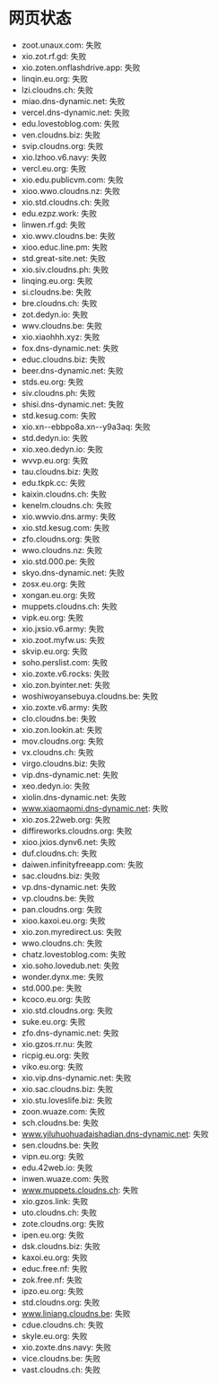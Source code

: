 # 网页状态
- zoot.unaux.com: 失败
- xio.zot.rf.gd: 失败
- xio.zoten.onflashdrive.app: 失败
- linqin.eu.org: 失败
- lzi.cloudns.ch: 失败
- miao.dns-dynamic.net: 失败
- vercel.dns-dynamic.net: 失败
- edu.lovestoblog.com: 失败
- ven.cloudns.biz: 失败
- svip.cloudns.org: 失败
- xio.lzhoo.v6.navy: 失败
- vercl.eu.org: 失败
- xio.edu.publicvm.com: 失败
- xioo.wwo.cloudns.nz: 失败
- xio.std.cloudns.ch: 失败
- edu.ezpz.work: 失败
- linwen.rf.gd: 失败
- xio.wwv.cloudns.be: 失败
- xioo.educ.line.pm: 失败
- std.great-site.net: 失败
- xio.siv.cloudns.ph: 失败
- linqing.eu.org: 失败
- si.cloudns.be: 失败
- bre.cloudns.ch: 失败
- zot.dedyn.io: 失败
- wwv.cloudns.be: 失败
- xio.xiaohhh.xyz: 失败
- fox.dns-dynamic.net: 失败
- educ.cloudns.biz: 失败
- beer.dns-dynamic.net: 失败
- stds.eu.org: 失败
- siv.cloudns.ph: 失败
- shisi.dns-dynamic.net: 失败
- std.kesug.com: 失败
- xio.xn--ebbpo8a.xn--y9a3aq: 失败
- std.dedyn.io: 失败
- xio.xeo.dedyn.io: 失败
- wvvp.eu.org: 失败
- tau.cloudns.biz: 失败
- edu.tkpk.cc: 失败
- kaixin.cloudns.ch: 失败
- kenelm.cloudns.ch: 失败
- xio.wwvio.dns.army: 失败
- xio.std.kesug.com: 失败
- zfo.cloudns.org: 失败
- wwo.cloudns.nz: 失败
- xio.std.000.pe: 失败
- skyo.dns-dynamic.net: 失败
- zosx.eu.org: 失败
- xongan.eu.org: 失败
- muppets.cloudns.ch: 失败
- vipk.eu.org: 失败
- xio.jxsio.v6.army: 失败
- xio.zoot.myfw.us: 失败
- skvip.eu.org: 失败
- soho.perslist.com: 失败
- xio.zoxte.v6.rocks: 失败
- xio.zon.byinter.net: 失败
- woshiwoyansebuya.cloudns.be: 失败
- xio.zoxte.v6.army: 失败
- clo.cloudns.be: 失败
- xio.zon.lookin.at: 失败
- mov.cloudns.org: 失败
- vx.cloudns.ch: 失败
- virgo.cloudns.biz: 失败
- vip.dns-dynamic.net: 失败
- xeo.dedyn.io: 失败
- xiolin.dns-dynamic.net: 失败
- www.xiaomaomi.dns-dynamic.net: 失败
- xio.zos.22web.org: 失败
- diffireworks.cloudns.org: 失败
- xioo.jxios.dynv6.net: 失败
- duf.cloudns.ch: 失败
- daiwen.infinityfreeapp.com: 失败
- sac.cloudns.biz: 失败
- vp.dns-dynamic.net: 失败
- vp.cloudns.be: 失败
- pan.cloudns.org: 失败
- xioo.kaxoi.eu.org: 失败
- xio.zon.myredirect.us: 失败
- wwo.cloudns.ch: 失败
- chatz.lovestoblog.com: 失败
- xio.soho.lovedub.net: 失败
- wonder.dynx.me: 失败
- std.000.pe: 失败
- kcoco.eu.org: 失败
- xio.std.cloudns.org: 失败
- suke.eu.org: 失败
- zfo.dns-dynamic.net: 失败
- xio.gzos.rr.nu: 失败
- ricpig.eu.org: 失败
- viko.eu.org: 失败
- xio.vip.dns-dynamic.net: 失败
- xio.sac.cloudns.biz: 失败
- xio.stu.loveslife.biz: 失败
- zoon.wuaze.com: 失败
- sch.cloudns.be: 失败
- www.yiluhuohuadaishadian.dns-dynamic.net: 失败
- sen.cloudns.be: 失败
- vipn.eu.org: 失败
- edu.42web.io: 失败
- inwen.wuaze.com: 失败
- www.muppets.cloudns.ch: 失败
- xio.gzos.link: 失败
- uto.cloudns.ch: 失败
- zote.cloudns.org: 失败
- ipen.eu.org: 失败
- dsk.cloudns.biz: 失败
- kaxoi.eu.org: 失败
- educ.free.nf: 失败
- zok.free.nf: 失败
- ipzo.eu.org: 失败
- std.cloudns.org: 失败
- www.liniang.cloudns.be: 失败
- cdue.cloudns.ch: 失败
- skyle.eu.org: 失败
- xio.zoxte.dns.navy: 失败
- vice.cloudns.be: 失败
- vast.cloudns.ch: 失败
